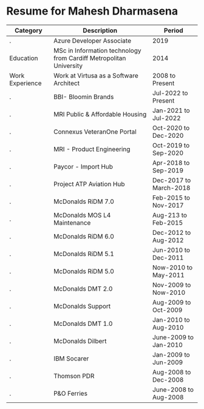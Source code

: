 # Resume for Mahesh Dharmasena

Category | Description | Period
-------- | ----------- | ------
. | Azure Developer Associate | 2019
Education | MSc in Information technology from Cardiff Metropolitan University | 2014
Work Experience | Work at Virtusa as a Software Architect | 2008 to Present
. | BBI- Bloomin Brands | Jul-2022 to Present
. | MRI Public & Affordable Housing | Jan-2021 to Jul-2022
. | Connexus VeteranOne Portal | Oct-2020 to Dec-2020
. | MRI - Product Engineering | Oct-2019 to Sep-2020
. | Paycor - Import Hub | Apr-2018 to Sep-2019
. | Project	ATP Aviation Hub | Dec-2017 to March-2018
. | McDonalds RiDM 7.0 | Feb-2015 to Nov-2017
. | McDonalds MOS L4 Maintenance | Aug-213 to Feb-2015
. | McDonalds RiDM 6.0 | Dec-2012 to Aug-2012
. | McDonalds RiDM 5.1 | Jun-2010 to Dec-2011
. | McDonalds RiDM 5.0 | Now-2010 to May-2011
. | McDonalds DMT 2.0 | Nov-2009 to Now-2010
. | McDonalds Support | Aug-2009 to Oct-2009
. | McDonalds DMT 1.0 | Jan-2010 to Aug-2010
. | McDonalds Dilbert | June-2009 to Jan-2010
. | IBM Socarer | Jan-2009 to Jun-2009
. | Thomson PDR | Aug-2008 to Dec-2008
. | P&O Ferries | June-2008 to Aug-2008



 















